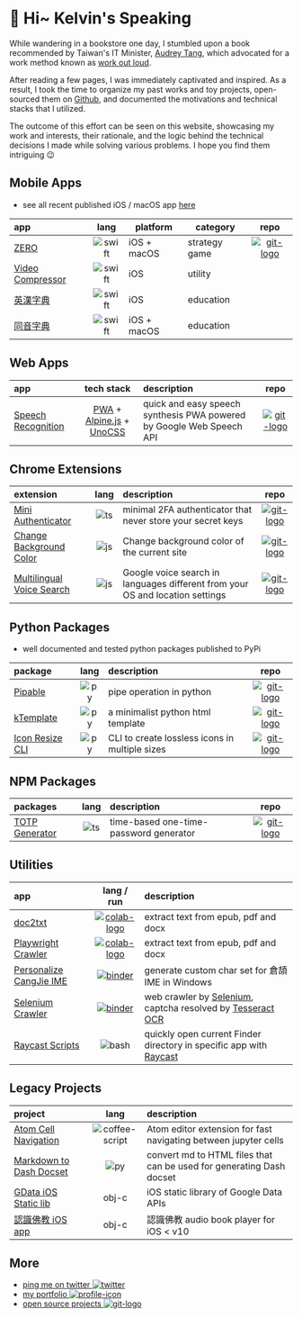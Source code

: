 # 👋 Hi~ Kelvin's Speaking

While wandering in a bookstore one day, I stumbled upon a book recommended by Taiwan's IT Minister, [Audrey Tang], which advocated for a work method known as [work out loud].

After reading a few pages, I was immediately captivated and inspired. As a result, I took the time to organize my past works and toy projects, open-sourced them on [Github], and documented the motivations and technical stacks that I utilized.

The outcome of this effort can be seen on this website, showcasing my work and interests, their rationale, and the logic behind the technical decisions I made while solving various problems. I hope you find them intriguing 😉

## Mobile Apps

- see all recent published iOS / macOS app [here][iOS apps]

| app                |   lang   | platform    | category      |           repo           |
| :----------------- | :------: | ----------- | ------------- | :----------------------: |
| [ZERO]             | ![swift] | iOS + macOS | strategy game | [![git-logo]][zero-game] |
| [Video Compressor] | ![swift] | iOS         | utility       |                          |
| [英漢字典]         | ![swift] | iOS         | education     |                          |
| [同音字典]         | ![swift] | iOS + macOS | education     |                          |

## Web Apps

| app                  |           tech stack           | description                                                          |            repo            |
| :------------------- | :----------------------------: | :------------------------------------------------------------------- | :------------------------: |
| [Speech Recognition] | [PWA] + [Alpine.js] + [UnoCSS] | quick and easy speech synthesis PWA powered by Google Web Speech API | [![git-logo]][voice-recog] |

## Chrome Extensions

| extension                   | lang  | description                                                                   |                     repo                      |
|:--------------------------- |:-----:|:----------------------------------------------------------------------------- |:---------------------------------------------:|
| [Mini Authenticator]        | ![ts] | minimal 2FA authenticator that never store your secret keys                   |           [![git-logo]][mini-auth]            |
| [Change Background Color]   | ![js] | Change background color of the current site                                   | [![git-logo]][chrome-change-background-color] |
| [Multilingual Voice Search] | ![js] | Google voice search in languages different from your OS and location settings |        [![git-logo]][voice-search-crx]        |

## Python Packages

- well documented and tested python packages published to PyPi

| package           | lang  | description                                    |              repo              |
| :---------------- | :---: | :--------------------------------------------- | :----------------------------: |
| [Pipable]         | ![py] | pipe operation in python                       |   [![git-logo]][pipable-git]   |
| [kTemplate]       | ![py] | a minimalist python html template              |  [![git-logo]][ktemplate-git]  |
| [Icon Resize CLI] | ![py] | CLI to create lossless icons in multiple sizes | [![git-logo]][icon-resize-git] |

## NPM Packages

| packages         | lang  | description                            |           repo           |
| :--------------- | :---: | :------------------------------------- | :----------------------: |
| [TOTP Generator] | ![ts] | time-based one-time-password generator | [![git-logo]][totp-auth] |

## Utilities

| app                       |            lang / run             | description                                                          |
| :------------------------ | :-------------------------------: | :------------------------------------------------------------------- |
| [doc2txt]                 |  [![colab-logo]][doc2txt-colab]   | extract text from epub, pdf and docx                                 |
| [Playwright Crawler]      | [![colab-logo]][playwright-colab] | extract text from epub, pdf and docx                                 |
| [Personalize CangJie IME] |    [![binder]][cangjie-ipynb]     | generate custom char set for 倉頡 IME in Windows                     |
| [Selenium Crawler]        |    [![binder]][selenium-ipynb]    | web crawler by [Selenium], captcha resolved by [Tesseract OCR]       |
| [Raycast Scripts]         |              ![bash]              | quickly open current Finder directory in specific app with [Raycast] |

## Legacy Projects

| project                           |       lang       | description                                                          |
| :-------------------------------- | :--------------: | :------------------------------------------------------------------- |
| [Atom Cell Navigation]            | ![coffee-script] | Atom editor extension for fast navigating between jupyter cells      |
| [Markdown to Dash Docset]         |      ![py]       | convert md to HTML files that can be used for generating Dash docset |
| [GData iOS Static lib]            |      obj-c       | iOS static library of Google Data APIs                               |
| [認識佛教 iOS app][buddhism-objc] |      obj-c       | 認識佛教 audio book player for iOS < v10                             |

## More

- [ping me on twitter ![twitter]][tw-shing]
- [my portfolio ![profile-icon]][profile]
- [open source projects ![git-logo]][github]

[github]: https://github.com/hoishing
[py]: https://api.iconify.design/logos/python.svg?width=20
[js]: https://api.iconify.design/logos/javascript.svg?width=20
[ts]: https://api.iconify.design/logos/typescript-icon.svg?width=20
[bash]: https://api.iconify.design/logos/bash-icon.svg?width=20
[swift]: https://api.iconify.design/logos/swift.svg?width=20
[coffee-script]: https://api.iconify.design/cib/coffeescript.svg?color=%235999FF&width=20
[twitter]: https://api.iconify.design/logos/twitter.svg?width=20
[profile-icon]: https://api.iconify.design/carbon/user-profile.svg?color=%23EF476F&width=20
[binder]: https://mybinder.org/badge_logo.svg
[Video Compressor]: https://apps.apple.com/hk/app/video-compressor/id482465886
[英漢字典]: https://apps.apple.com/hk/app/%E8%8B%B1%E6%BC%A2%E5%AD%97%E5%85%B8-ec-dict/id371152394
[同音字典]: https://apps.apple.com/hk/app/%E5%90%8C%E9%9F%B3%E5%AD%97%E5%85%B8/id956045098
[ZERO]: https://apps.apple.com/hk/app/zero-tbs/id1399856976
[iOS apps]: https://apps.apple.com/hk/developer/fbm/id371152397
[cangjie-ipynb]: https://mybinder.org/v2/gh/hoishing/cangjie/HEAD?labpath=create_code.ipynb
[Personalize CangJie IME]: https://github.com/hoishing/cangjie
[Markdown to Dash Docset]: https://github.com/hoishing/markdown-to-dash-docset
[mini-auth]: https://github.com/hoishing/mini-authenticator
[Atom Cell Navigation]: https://github.com/hoishing/cell-navigation
[totp-auth]: https://github.com/hoishing/totp-auth
[TOTP Generator]: https://www.npmjs.com/package/totp-auth
[GData iOS Static lib]: https://github.com/hoishing/GData-iOS-Static-Library-1.12
[tw-shing]: https://twitter.com/hoishing
[profile]: https://hoishing.github.io/
[voice-recog]: https://github.com/hoishing/voice-recog
[zero-game]: https://github.com/hoishing/zero-game
[buddhism-objc]: https://github.com/hoishing/buddhism-objc
[Icon Resize CLI]: https://pypi.org/project/icon-resize
[icon-resize-git]: https://github.com/hoishing/icon-resize-cli
[unocss]: https://github.com/unocss/unocss
[alpine.js]: https://alpinejs.dev
[pwa]: https://developer.mozilla.org/en-US/docs/Web/Progressive_web_apps
[Speech Recognition]: https://hoishing.github.io/speech-recog
[git-logo]: https://api.iconify.design/bi/github.svg?color=%236FD886&width=20
[Tesseract OCR]: https://github.com/madmaze/pytesseract
[selenium]: https://selenium-python.readthedocs.io
[Selenium Crawler]: https://github.com/hoishing/selenium-crawler
[voice-search-crx]: https://github.com/hoishing/multilingual-voice-search
[Multilingual Voice Search]: https://chrome.google.com/webstore/detail/multilingual-voice-search/ecfkiahgkikgihfhkmpggilephnaaidm
[Mini Authenticator]: https://chrome.google.com/webstore/detail/mini-authenticator/nmhjblhloefhbhgbfkdgdpjabaocnhha
[Raycast Scripts]: https://github.com/hoishing/raycast-scripts
[raycast]: https://www.raycast.com
[Audrey Tang]: https://zh.wikipedia.org/zh-tw/%E5%94%90%E9%B3%B3
[work out loud]: https://youtu.be/XpjNl3Z10uc
[kTemplate]: https://pypi.org/project/ktemplate/
[kTemplate-git]: https://github.com/hoishing/kTemplate
[pipable]: https://pypi.org/project/pipable
[pipable-git]: https://github.com/hoishing/pipable
[selenium-ipynb]: https://mybinder.org/v2/gh/hoishing/selenium-crawler/HEAD?labpath=selenium-crawler.ipynb
[colab-logo]: https://colab.research.google.com/assets/colab-badge.svg
[doc2txt-colab]: https://colab.research.google.com/github/hoishing/doc2txt/blob/main/doc2txt.ipynb
[doc2txt]: https://github.com/hoishing/doc2txt
[playwright-colab]: https://colab.research.google.com/github/hoishing/playwright-crawler/blob/main/tw-reservoir.ipynb
[Playwright Crawler]: https://github.com/hoishing/playwright-crawler
[Change Background Color]: https://chrome.google.com/webstore/detail/change-background-color/ajlcblmihhjochfgehfcfiopkcbfnlfh
[chrome-change-background-color]: https://github.com/hoishing/chrome-change-background-color